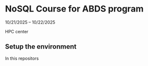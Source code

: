 # NoSQL Course for ABDS program

10/21/2025 – 10/22/2025

HPC center

## Setup the environment

In this repositors
